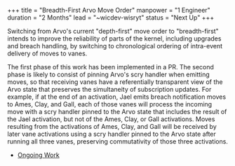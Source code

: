 +++
title = "Breadth-First Arvo Move Order"
manpower = "1 Engineer"
duration = "2 Months"
lead = "~wicdev-wisryt"
status = "Next Up"
+++

Switching from Arvo's current "depth-first" move order to "breadth-first" intends to improve the reliability of parts of the kernel, including upgrades and breach handling, by switching to chronological ordering of intra-event delivery of moves to vanes.

The first phase of this work has been implemented in a PR.  The second phase is likely to consist of pinning Arvo's scry handler when emitting moves, so that receiving vanes have a referentially transparent view of the Arvo state that preserves the simultaneity of subscription updates.  For example, if at the end of an activation, Jael emits breach notification moves to Ames, Clay, and Gall, each of those vanes will process the incoming move with a scry handler pinned to the Arvo state that includes the result of the Jael activation, but not of the Ames, Clay, or Gall activations.  Moves resulting from the activations of Ames, Clay, and Gall will be received by later vane activations using a scry handler pinned to the Arvo state after running all three vanes, preserving commutativity of those three activations.

- [Ongoing Work](https://github.com/urbit/urbit/pull/6041)
